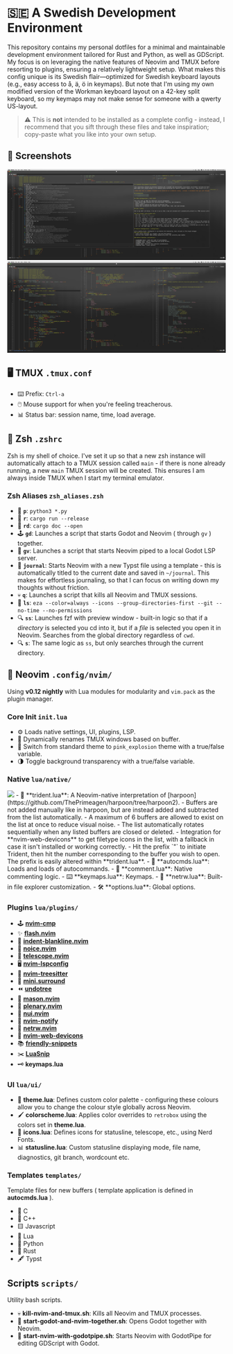 # 🇸🇪 A Swedish Development Environment
This repository contains my personal dotfiles for a minimal and maintainable development environment tailored for Rust and Python, as well as GDScript. My focus is on leveraging the native features of Neovim and TMUX before resorting to plugins, ensuring a relatively lightweight setup.
What makes this config unique is its Swedish flair—optimized for Swedish keyboard layouts (e.g., easy access to å, ä, ö in keymaps). But note that I'm using my own modified version of the Workman keyboard layout on a 42-key split keyboard, so my keymaps may not make sense for someone with a qwerty US-layout.

> ⚠️ This is **not** intended to be installed as a complete config - instead, I recommend that you sift through these files and take inspiration; copy-paste what you like into your own setup.

## 📸 Screenshots
![2](media/2.png)
![3](media/3.png)

## 🖥️ TMUX `.tmux.conf`
- ⌨️ Prefix: `Ctrl-a`
- 🖱️ Mouse support for when you're feeling treacherous.
- 📊 Status bar: session name, time, load average.

## 🐚 Zsh `.zshrc`
Zsh is my shell of choice. I've set it up so that a new zsh instance will automatically attach to a TMUX session called `main` - if there is none already running, a new `main` TMUX session will be created. This ensures I am always inside TMUX when I start my terminal emulator.

### Zsh Aliases `zsh_aliases.zsh`
- 🐍 **`p`**: `python3 *.py`
- 🦀 **`r`**: `cargo run --release`
- 🦀 **`rd`**: `cargo doc --open`
- 🕹️ **`gd`**: Launches a script that starts Godot and Neovim ( through `gv` ) together.
- 🚀 **`gv`**: Launches a script that starts Neovim piped to a local Godot LSP server.
- 📔 **`journal`**: Starts Neovim with a new Typst file using a template - this is automatically titled to the current date and saved in `~/journal`. This makes for effortless journaling, so that I can focus on writing down my thoughts without friction.
- 💀 **`q`**: Launches a script that kills all Neovim and TMUX sessions.
- 📂 **`ls`**: `eza --color=always --icons --group-directories-first --git --no-time --no-permissions`
- 🔍 **`ss`**: Launches fzf with preview window - built-in logic so that if a *directory* is selected you cd into it, but if a *file* is selected you open it in Neovim. Searches from the global directory regardless of `cwd`.
- 🔍 **`s`**: The same logic as `ss`, but only searches through the current directory.

## 📝 Neovim `.config/nvim/`
Using **v0.12 nightly** with Lua modules for modularity and `vim.pack` as the plugin manager.

### Core Init `init.lua`
- ⚙️ Loads native settings, UI, plugins, LSP.
- 📌 Dynamically renames TMUX windows based on buffer.
- 🎨 Switch from standard theme to `pink_explosion` theme with a true/false variable.
- 🌗 Toggle background transparency with a true/false variable.

### Native `lua/native/`
<img src="media/trident.gif" width="300" />
- 🔱 **trident.lua**: A Neovim-native interpretation of [harpoon](https://github.com/ThePrimeagen/harpoon/tree/harpoon2).
    - Buffers are not added manually like in harpoon, but are instead added and subtracted from the list automatically.
    - A maximum of 6 buffers are allowed to exist on the list at once to reduce visual noise.
    - The list automatically rotates sequentially when any listed buffers are closed or deleted.
    - Integration for **nvim-web-devicons** to get filetype icons in the list, with a fallback in case it isn't installed or working correctly.
    - Hit the prefix `"` to initiate Trident, then hit the number corresponding to the buffer you wish to open. The prefix is easily altered within **trident.lua**.
- 🚀 **autocmds.lua**: Loads and loads of autocommands.
- 📝 **comment.lua**: Native commenting logic.
- ⌨️ **keymaps.lua**: Keymaps.
- 📁 **netrw.lua**: Built-in file explorer customization.
- 🛠️ **options.lua**: Global options.

### Plugins `lua/plugins/`
- 🕹️ [**nvim-cmp**](https://dotfyle.com/plugins/hrsh7th/nvim-cmp)
- ✨ [**flash.nvim**](https://dotfyle.com/plugins/folke/flash.nvim)
- 📏 [**indent-blankline.nvim**](https://dotfyle.com/plugins/lukas-reineke/indent-blankline.nvim)
- 💬 [**noice.nvim**](https://dotfyle.com/plugins/folke/noice.nvim)
- 🔭 [**telescope.nvim**](https://dotfyle.com/plugins/nvim-telescope/telescope.nvim)
- 🖥️ [**nvim-lspconfig**](https://dotfyle.com/plugins/neovim/nvim-lspconfig)
- 🌳 [**nvim-treesitter**](https://dotfyle.com/plugins/nvim-treesitter/nvim-treesitter)
- 🔗 [**mini.surround**](https://dotfyle.com/plugins/echasnovski/mini.surround)
- ⏪ [**undotree**](https://github.com/mbbill/undotree)
- 🧰 [**mason.nvim**](https://dotfyle.com/plugins/williamboman/mason.nvim)
- 🔧 [**plenary.nvim**](https://dotfyle.com/plugins/nvim-lua/plenary.nvim)
- 🎨 [**nui.nvim**](https://dotfyle.com/plugins/MunifTanjim/nui.nvim)
- 🔔 [**nvim-notify**](https://dotfyle.com/plugins/rcarriga/nvim-notify)
- 📁 [**netrw.nvim**](https://dotfyle.com/plugins/prichrd/netrw.nvim)
- 🌟 [**nvim-web-devicons**](https://dotfyle.com/plugins/nvim-tree/nvim-web-devicons)
- 📚 [**friendly-snippets**](https://dotfyle.com/plugins/rafamadriz/friendly-snippets)
- ✂️ [**LuaSnip**](https://dotfyle.com/plugins/L3MON4D3/LuaSnip)
- 🗝️ **keymaps.lua**

### UI `lua/ui/`
- 🎨 **theme.lua**: Defines custom color palette - configuring these colours allow you to change the colour style globally across Neovim.
- 🖌️ **colorscheme.lua**: Applies color overrides to `retrobox` using the colors set in **theme.lua**.
- 🌟 **icons.lua**: Defines icons for statusline, telescope, etc., using Nerd Fonts.
- 📊 **statusline.lua**: Custom statusline displaying mode, file name, diagnostics, git branch, wordcount etc.

### Templates `templates/`
Template files for new buffers ( template application is defined in **autocmds.lua** ).
- 🐚 C
- 🔵 C++
- 🟨 Javascript
- 🌙 Lua
- 🐍 Python
- 🦀 Rust
- 🖋️ Typst

## Scripts `scripts/`
Utility bash scripts.
- 💀 **kill-nvim-and-tmux.sh**: Kills all Neovim and TMUX processes.
- 🚀 **start-godot-and-nvim-together.sh**: Opens Godot together with Neovim.
- 🔧 **start-nvim-with-godotpipe.sh**: Starts Neovim with GodotPipe for editing GDScript with Godot.
